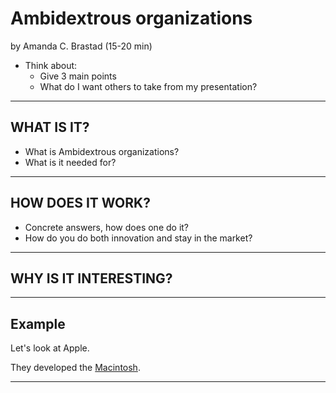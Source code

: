 #  Ambidextrous organizations

by Amanda C. Brastad (15-20 min)

- Think about: 
    - Give 3 main points 
    - What do I want others to take from my presentation? 

---

## WHAT IS IT?

- What is Ambidextrous organizations? 
- What is it needed for? 

---

## HOW DOES IT WORK?

- Concrete answers, how does one do it?
- How do you do both innovation and stay in the market?

--- 

## WHY IS IT INTERESTING?

---

## Example

Let's look at Apple.

They developed the [Macintosh](https://en.wikipedia.org/wiki/Macintosh). 

---

